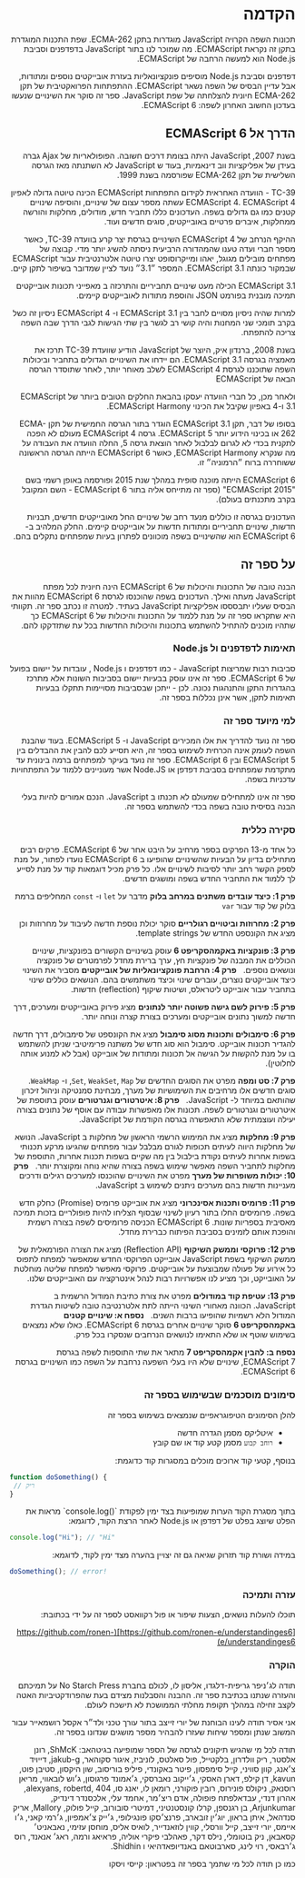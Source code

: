 <div dir="rtl">

# הקדמה

תכונות השפה הקרויה
JavaScript
מוגדרות בתקן
ECMA-262.
שפת התכנות המוגדרת בתקן זה נקראת
ECMAScript.
מה שמוכר לנו בתור
JavaScript
בדפדפנים
וסביבת
Node.js
הוא למעשה הרחבה של
ECMAScript.

דפדפנים וסביבת
Node.js
מוסיפים פונקציונאליות בעזרת אובייקטים נוספים ומתודות, אבל עדיין הבסיס של השפה נשאר
ECMAScript.
ההתפתחות הפרואקטיבית של תקן
ECMA-262
חיונית להצלחתה של שפת
JavaScript.
ספר זה סוקר את השינויים שנעשו בעדכון החשוב האחרון לשפה:
ECMAScript 6.

## הדרך אל ECMAScript 6

בשנת 2007,
JavaScript
היתה בצומת דרכים חשובה.
הפופולאריות של
Ajax
גברה בעידן של אפליקציות ווב דינאמיות, בעוד ש
JavaScript
לא השתנתה מאז הגרסה השלישית של תקן
ECMA-262
שפורסמה בשנת
1999.

TC-39 -
הוועדה האחראית לקידום התפתחות
ECMAScript
הכינה טיוטה גדולה לאפיון
ECMAScript 4.
ECMAScript 4
עשתה מספר עצום של שינויים, והוסיפה שינויים קטנים כמו גם גדולים בשפה.
העדכונים כללו תחביר חדש, מודולים, מחלקות והורשה ממחלקות, איברים פרטיים באובייקטים, סוגים חדשים ועוד.

ההיקף הנרחב של
ECMAScript 4 השינויים בגרסת
יצר קרע בוועדה
TC-39,
כאשר מספר חברי ועדה טענו שהמהדורה הרביעית ניסתה להשיג יותר מדי.
קבוצה של מפתחים מובילים מגוגל, יאהו ומייקרוסופט יצרו טיוטה אלטרנטיבית עבור
ECMAScript
שבמקור כונתה
ECMAScript 3.1.
המספר
״3.1״
נועד לציין שמדובר בשיפור לתקן קיים.

ECMAScript 3.1
הכילה מעט שינויים תחביריים והתרכזה ב
מאפייני תכונות אובייקטים
תמיכה מובנית בפורמט
JSON
והוספת מתודות לאובייקטים קיימים.

למרות שהיה ניסיון מסויים לחבר בין
ECMAScript 3.1
ו-
ECMAScript 4
ניסיון זה כשל בקרב תומכי שני המחנות והיה קושי רב לגשר בין שתי הגישות לגבי הדרך שבה השפה צריכה להתפתח.

בשנת 2008,
ברנדון איק,
היוצר של
JavaScript
הודיע שוועדת
TC-39
תרכז את מאמציה בגרסה
ECMAScript 3.1.
הם יידחו את השינויים הגדולים בתחביר וביכולות השפה שתוכננו לגרסת
ECMAScript 4
לשלב מאוחר יותר, לאחר שתוסדר הגרסה הבאה של
ECMAScript

ולאחר מכן, כל חברי הוועדה יעסקו בהבאת החלקים הטובים ביותר של
ECMAScript 3.1
ו-4
באפיון שקיבל את הכינוי
ECMAScript Harmony.

בסופו של דבר, תקן
ECMAScript 3.1
הוגדר בתור הגרסה החמישית של תקן
ECMA-262
או בכינוי הידוע יותר
ECMAScript 5.
גרסה
ECMAScript 4
מעולם לא הפכה לתקנית בכדי לא לגרום לבלבול
לאחר הוצאת גרסה 5, החלה הוועדה את העבודה על מה שנקרא
ECMAScript Harmony,
כאשר
ECMAScript 6
הייתה הגרסה הראשונה ששוחררה ברוח ״הרמוניה״ זו.

ECMAScript 6
הייתה מוכנה סופית
במהלך שנת 2015 ופורסמה באופן רשמי בשם
"ECMAScript 2015"
(ספר זה מתייחס אליה בתור
ECMAScript 6 -
השם המקובל בקרב מתכנתים בעולם).

העדכונים בגרסה זו
כוללים מנעד רחב של שינויים החל מאובייקטים חדשים, תבניות חדשות, שינויים תחביריים ומתודות חדשות על אובייקטים קיימים.
החלק המלהיב ב-
ECMAScript 6
הוא שהשינויים בשפה מוכוונים לפתרון בעיות שמפתחים נתקלים בהם.

## על ספר זה

הבנה טובה של התכונות והיכולות של
ECMAScript 6
הינה חיונית לכל מפתח
JavaScript
מעתה ואילך.
העדכונים בשפה שהוכנסו לגרסת
ECMAScript 6
מהוות את הבסיס שעליו יתבסססו אפליקציות
JavaScript
בעתיד.
למטרה זו נכתב ספר זה. תקוותי היא שתקראו ספר זה על מנת ללמוד על התכונות והיכולות של
ECMAScript 6
כך שתהיו מוכנים להתחיל להשתמש בתכונות והיכולות החדשות בכל עת שתזדקקו להם.

### תאימות לדפדפנים ול Node.js

סביבות רבות שמריצות
JavaScript -
כמו דפדפנים ו
Node.js ,
עובדות על יישום בפועל של
ECMAScript 6.
ספר זה אינו עוסק בבעיות יישום בסביבות השונות אלא מתרכז בהגדרות התקן והתנהגות נכונה.
לכן - ייתכן שבסביבות מסויימות תתקלו בבעיות תאימות לתקן, אשר אינן נכללות בספר זה.

### למי מיועד ספר זה

ספר זה נועד להדריך את אלו המכירים
JavaScript
ו-
ECMAScript 5.
בעוד שהבנת השפה
לעומק אינה הכרחית לשימוש בספר זה, היא תסייע לכם להבין את ההבדלים בין
ECMAScript 5
ובין
ECMAScript 6.
ספר זה נועד בעיקר למפתחים ברמה בינונית עד מתקדמת שמפתחים בסביבת דפדפן או
Node.JS
אשר מעוניינים ללמוד על התפתחויות עדכניות בשפה.

ספר זה אינו למתחילים שמעולם לא תכנתו ב
JavaScript.
הנכם אמורים להיות בעלי הבנה בסיסית טובה בשפה בכדי להשתמש בספר זה.

### סקירה כללית

כל אחד מ-13 הפרקים בספר מרחיב על היבט אחר של
ECMAScript 6.
פרקים רבים מתחילים בדיון על הבעיות שהשינויים שהופיעו ב
ECMAScript 6
נועדו לפתור, על מנת לספק הקשר רחב יותר לסיבות לשינויים אלו.
כל פרק מכיל דוגמאות קוד על מנת לסייע לך ללמוד את התחביר החדש בשפה ומושגים  חדשים.

**פרק 1: כיצד עובדים משתנים במרחב בלוק**
מדבר על
`let`
ו-
`const`
המחליפים ברמת בלוק של קוד עבור
`var`

**פרק 2: מחרוזות וביטויים רגולריים**
סוקר יכולת נוספת חדשה לעיבוד על
מחרוזות וכן מציג את הקונספט החדש של
template strings.

**פרק 3: פונקציות באקמהסקריפט 6**
עוסק בשינויים הקשורים בפונקציות, שינויים הכוללים את המבנה של פונקציות חץ, ערך ברירת מחדל לפרמטרים של פונקציה ונושאים נוספים.
 
**פרק 4: הרחבת פונקציונאליות של אובייקטים**
מסביר את השינוי כיצד אובייקטים נוצרים, עוברים שינוי וכיצד משתמשים בהם. הנושאים כוללים שינוי בתחביר עבור אובייקט ליטראלס, ושיטות שיקוף
(reflection)
חדשות.

**פרק 5: פירוק לשם גישה פשוטה יותר לנתונים**
מציג פירוק באובייקטים ומערכים, דרך חדשה למשוך נתונים אובייקטים ומערכים בצורת קצרה ונוחה יותר.

**פרק 6: סימבולים ותכונות מסוג סימבול**
מציג את הקונספט של סימבולים, דרך חדשה להגדיר תכונות אובייקט.
סימבול הוא סוג חדש של משתנה פרימיטיבי שניתן להשתמש בו על מנת להקשות על הגישה
אל תכונות ומתודות של אובייקט
(אבל לא למנוע אותה לחלוטין).

**פרק 7: סט ומפה**
מפרט את הסוגים החדשים של
`Set`, `WeakSet`, `Map`,
ו-
`WeakMap`.
סוגים חדשים אלו מרחיבים את השימושיות של מערך, מבחינת סמנטיקה וניהול זיכרון שהותאם במיוחד ל-
JavaScript.
 
**פרק 8: איטרטורים וגנרטורים**
עוסק בתוספת של
איטרטורים וגנרטורים
לשפה. תכונות אלו מאפשרות עבודה עם אוסף של נתונים בצורה יעילה ועוצמתית שלא התאפשרה בגרסה הקודמת של JavaScript.

**פרק 9: מחלקות**
מציג את המימוש הרשמי הראשון של
מחלקות ב
JavaScript.
הנושא של מחלקות היווה לעיתים תכופות לגורם מבלבל עבור מפתחים שהגיעו מרקע תכנותי בשפות אחרות
לעיתים נקודת בילבול בין מה שקיים בשפות תכנות אחרות, התוספת של מחלקות לתחביר השפה
מאפשר שימוש בשפה בצורה שהיא נוחה ומקוצרת יותר.
 
**פרק 10: יכולות משופרות של מערך**
מפרט את השינויים שהוכנסו למערכים רגילים ודרכים מעניינות חדשות בהם מערכים ניתנים לשימוש ב
JavaScript.

**פרק 11: פרומיס ותכנות אסינכרוני**
מציג את אובייקט פרומיס
(Promise)
כחלק חדש בשפה.
פרומיסים החלו בתור רעיון לשינוי שבסוף הצליחו להיות פופולריים בזכות תמיכה מאסיבית בספריות שונות.
ECMAScript 6
הכניסה פרומיסים לשפה בצורה רשמית והופכת אותם לזמינים בסביבת הפיתוח כברירת מחדל.

**פרק 12: פרוקסי וממשק השיקוף**
<span dir="ltr">(Reflection API)</span>
מציג את הצורה הפורמאלית של
ממשק השיקוף
בשפת
JavaScript
אובייקט הפרוקסי
החדש שמאפשר למפתח לתפוס כל אירוע של פעולה שמבוצעת על אובייקטים.
פרוקסי
מאפשר למפתח שליטה מוחלטת על האובייקט, וכך מציע לנו אפשרויות רבות לנהל אינטרקציה עם האובייקטים שלנו.

**פרק 13: עטיפת קוד במודולים**
מפרט את צורת כתיבת המודול
הרשמית ב
JavaScript.
הכוונה מאחורי השינוי הייתה לתת אלטרנטיבה טובה לשיטות הגדרת המודול הלא רשמיות
שהופיעו ברבות השנים.
 
**נספח א: שינויים קטנים באקמהסקריפט 6**
סוקר שינויים אחרים בגרסת
ECMAScript 6.
כאלו שלא נמצאים בשימוש שוטף
או שלא התאימו לנושאים הנרחבים שנסקרו בכל פרק.

**נספח ב: להבין אקמהסקריפט 7**
מתאר את שתי התוספות לשפה בגרסת
ECMAScript 7,
שינויים שלא היו בעלי השפעה נרחבת על
השפה  כמו השינויים בגרסת
ECMAScript 6.

### סימונים מוסכמים שבשימוש בספר זה

להלן הסימונים הטיפוגראפיים שנמצאים בשימוש בספר זה

* *איטליקס*
מסמן הגדרה חדשה
* `רוחב קבוע`
מסמן קטע קוד או שם קובץ

בנוסף, קטעי קוד ארוכים מוכלים במסגרות קוד כדוגמת:

<div dir="ltr">

```js
function doSomething() {
 // ריק
}
```
</div>
בתוך מסגרת הקוד
הערות שמופיעות בצד ימין לפקודת
<span dir="ltr">`console.log()`</span>
מראות את הפלט שיוצג בפלט של דפדפן או
Node.js
לאחר הרצת הקוד,
לדוגמא:

<div dir="ltr">

```js
console.log("Hi"); // "Hi"
```
</div>

במידה ושורת קוד תזרוק שגיאה גם זה יצויין בהערה מצד ימין לקוד,
לדוגמא:

<div dir="ltr">

```js
doSomething(); // error!
```
</div>

### עזרה ותמיכה

תוכלו להעלות נושאים, הצעות שיפור או פול רקוואסט לספר זה על ידי בכתובת:

[https://github.com/ronen-e/understandinges6](https://github.com/ronen-e/understandinges6)

### הוקרה

תודה לג׳ניפר גריפית-דלגדו, אליסון לו, לכולם בחברת
<span dir="ltr">No Starch Press</span>
על תמיכתם והעזרה שנתנו בכתיבת ספר זה. ההבנה והסבלנות מצידם בעת שהפרודקטיביות האטה לקצב זחילה במהלך תקופת מחלתי הממושכת לא תישכח לעולם.

אני אסיר תודה לעינו הבוחנת של יורי זייצב בתור עורך טכני ולד״ר אקסל רושמאייר עבור המשוב שנתן ומספר שיחות שעזרו להבהיר מספר מושגים שנדונו בספר זה.

תודה לכל מי שהגיש תיקונים לגרסה של הספר שמופיעה בגיטהאב:
ShMcK,
רונן אלסטר, ריק וולדרון, בלקטייל, פול סאלטס, לוניביז, איגור סקוהאר,
jakub-g,
דייויד צ׳אנג, קוון סוויני, קייל סימפסון, פיטר באקונדי, פיליפ בוריסוב, שון היקסון, סטיבן פוט,
kavun,
דן קילפ, דארן האסקי, ג׳ייקוב נאברסקי, ג׳אמונד פרגוסון, ג׳וש לובאווי, מריאן רוסנאק, ניקולס פונירוס, רובין פוקורני, רומאן לו, יאנג סו,
alexyans,
robertd, 404,
אהרון דנדי, עבדאלפתח פופולה, אדם ריצ׳מר, אחמד עלי, אלכסנדר דינדיק,
Arjunkumar,
בן רגנספן, קרלו קונסטנטיני, דמיטרי סובורוב, קייל פולוק,
Mallory,
אריק סנדהאל, איתן בראון, יוג׳ין זובארב, פרנצ׳סקו פונגילופי, ג׳ייק צ׳אמפיון, ג׳רמי קאני, ג׳ו איימס, יורי זייצב, קייל וורסלי, קווין לוזאנדייר, לואיס אליס, מוחסן עזימי, נאבאניט׳ קסאבאן, ניק בוטומלי, נילס דקר, פאהלבי פיקרי אוליה, פראיאג ורמה, ראג׳ אנאנד, רוס ג׳רבאסי, רוי לינג, סארבוטאם באנדיופאדהיאי
ו
Shidhin.

כמו כן תודה לכל מי שתמך בספר זה בפטראון:
קייסי ויסקו

</div>
